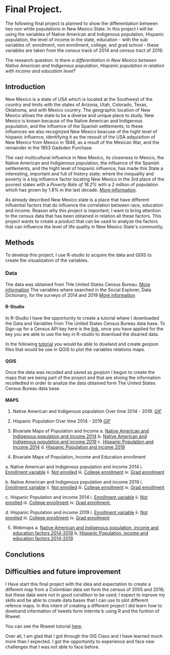 # Final Project.

The following final project is planned to show the differentiation between two non white populations in New Mexico State. In this project I will be using the variables of Native American and Indigenous population, Hispanic population, the level of income in the state, education - with the sub variables of: enrollment, non enrollment, college, and grad school - these variables are taken from the census track of 2014 and census tract of 2019.

The research question: _Is there a differentiation in New Mexico between Native American and Indigenous population, Hispanic population in relation with income and education level?_ 


 ## Introduction 
 
 
 New Mexico is a state of USA which is located at the Southwest of the country and limits with the states of Arizona, Utah, Colorado, Texas, Oklahoma, and with Mexico country. The geographic location of New Mexico allows the state to be a diverse and unique place to study. New Mexico is known because of the Native American and Indigenous population, and the influence of the Spanish settlements; to these influences we also recognized New Mexico beacuse of the hight level of hispanic influence, identifying it as the resoult of the USA adquisition of New Mexico from Mexico in 1848, as a result of the Mexican War, and the remainder in the 1853 Gadsden Purchase.
 
 
 The vast multicultural influence in New Mexico, its closeness to Mexico, the Native American and Indigienous population, the influence of the Spanish settlements, and the hight level of hispanic influence, has made this State a interesting, important and full of history state; where the inequality and poverty is a big influence factor locating New Mexico in the 3rd place of the poorest states with a _Poverty Rate of 18.2%_  with a 2 million of population which has grown by 1.8%  in the last decade. [More information](https://www.safety.com/the-poorest-states-in-america/). 
 
 As already described New Mexico state is a place that have different influential factors that do influence the correlation between race, education and income. Reason why this project is important; I want to bring attention to the census data that has been obtained in relation all these factors. This project wants to create a product that can be used to analyze the factors that can influence the level of life quality in New Mexico State's community. 
 
 
 ## Methods 
 
 
 
 To develop this project, I use R-studio to acquire the data and QGIS to create the visualization of the variables. 


### Data 


The data was obtained from THe United States Census Bureau. [More information](https://www.census.gov/en.html) 
The variables where searched in the Social Explorer, Data Dictionary, for the surveys of 2014 and 2019 [More information](https://www.socialexplorer.com/data/ACS2019_5yr/metadata/) 

 #### R-Studio 
 
 
In R-Studio I have the opportunity to create a tutorial where I downloaded the Data and Variables from The United States Census Bureau data base. To Sign-up for a Census API key here is the [link](https://api.census.gov/data/key_signup.html), once you have applied for the key you are able to use the key in R-studio to download the disaried data. 

 In the following [tutorial](/final_project/Laura_Torres_NM_final_project.html) you would be able to dowland and create _geojson_ files that would be use in QGIS to plot the variables relations maps.  

 
#### QGIS 

Once the data was recoded and saved as _geojson_ I begun to create the maps that are being part of the project and that are shoing the information recolledted in order to analize the data obtained form The United States Census Bureau data base. 

#### MAPS

1. Native American and Indigenous population Over time 2014 - 2019. [_GIF_](/final_project/INPOP_New_Mexico2014-19.gif)

2. Hispanic Population Over time 2014 - 2019 [ _GIF_](/final_project/POP_New_Mexico2014-19.gif)

3. Bivariate Maps of Population and Income
a. [Native American and Indigenous population and income 2014]()
b. [Native American and Indigenous population and income 2019]()
c. [Hispanic Population and income 2014]()
d. [Hispanic Population and income 2019]()

4. Bivariate Maps of Population, Income and Education enrollment

a. Native American and Indigenous population and income 2014
i. [Enrollment variable]()
ii. [Not enrolled]()
iii. [College enrollment]()
iv. [Grad enrollment]()

b. Native American and Indigenous population and income 2019
i. [Enrollment variable]()
ii. [Not enrolled]()
iii. [College enrollment]()
iv. [Grad enrollment]()

c. Hispanic Population and income 2014
i. [Enrollment variable]()
ii. [Not enrolled]()
iii. [College enrollment]()
iv. [Grad enrollment.]()

d. Hispanic Population and income 2019
i. [Enrollment variable]()
ii. [Not enrolled]()
iii. [College enrollment]()
iv. [Grad enrollment]()

5. Webmaps
a. [Native American and Indigenous population, income  and education factors 2014-2019]()
b, [Hispanic Population, income and education factors 2014-2019]()


 ## Conclutions 
 
 
 ## Difficulties and future improvement 
 
 I Have start this final project with the idea and expectation to create a different map from a Colombian data set form the census of 2005 and 2018; but these data were not in good condition to be used; I expect to inprove my skills and be able to create data bases that I can use to plot different refence maps. In this intent of creating a different project I did learn how to dowloand information of tweets form internte b using R and the funtion of Rtweet. 
 
 You can see the Rtweet tutorial [here](/final_project/tweeter.html).
 
Over all, I am glad that I got through the GIS Class and I have learned much more than I expected. I got the opportunity to experience and face new challenges that I was not able to face before.  
